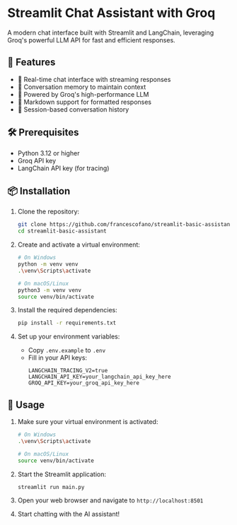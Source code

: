 # Streamlit Chat Assistant with Groq

A modern chat interface built with Streamlit and LangChain, leveraging Groq's powerful LLM API for fast and efficient responses.

## 🌟 Features

- 💬 Real-time chat interface with streaming responses
- 🧠 Conversation memory to maintain context
- 🚀 Powered by Groq's high-performance LLM
- 📝 Markdown support for formatted responses
- 🔄 Session-based conversation history

## 🛠️ Prerequisites

- Python 3.12 or higher
- Groq API key
- LangChain API key (for tracing)

## 📦 Installation

1. Clone the repository:
   ```bash
   git clone https://github.com/francescofano/streamlit-basic-assistant
   cd streamlit-basic-assistant
   ```

2. Create and activate a virtual environment:
   ```bash
   # On Windows
   python -m venv venv
   .\venv\Scripts\activate

   # On macOS/Linux
   python3 -m venv venv
   source venv/bin/activate
   ```

3. Install the required dependencies:
   ```bash
   pip install -r requirements.txt
   ```

4. Set up your environment variables:
   - Copy `.env.example` to `.env`
   - Fill in your API keys:
     ```
     LANGCHAIN_TRACING_V2=true
     LANGCHAIN_API_KEY=your_langchain_api_key_here
     GROQ_API_KEY=your_groq_api_key_here
     ```

## 🚀 Usage

1. Make sure your virtual environment is activated:
   ```bash
   # On Windows
   .\venv\Scripts\activate

   # On macOS/Linux
   source venv/bin/activate
   ```

2. Start the Streamlit application:
   ```bash
   streamlit run main.py
   ```

3. Open your web browser and navigate to `http://localhost:8501`
4. Start chatting with the AI assistant!
